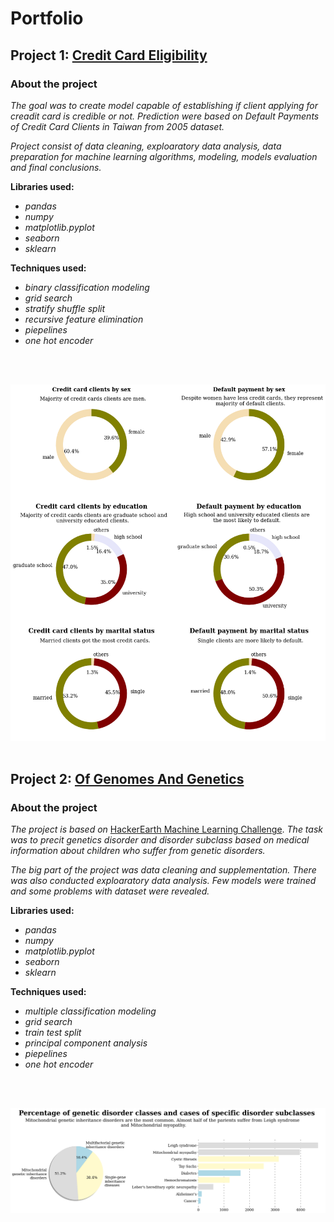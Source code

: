 # Portfolio

## Project 1: [Credit Card Eligibility](https://github.com/adaklos/Credit_Card_Eligibility)

### **About the project**


*The goal was to create model capable of establishing if client applying for creadit card is credible or not. 
Prediction were based on Default Payments of Credit Card Clients in Taiwan from 2005 dataset.*

*Project consist of data cleaning, exploaratory data analysis, data preparation for machine learning algorithms, modeling, models evaluation and final conclusions.*


**Libraries used:** 
*  *pandas*
* *numpy*
* *matplotlib.pyplot*
* *seaborn*
* *sklearn*

**Techniques used:** 
* *binary classification modeling*
* *grid search* 
* *stratify shuffle split*
* *recursive feature elimination*
* *piepelines*
* *one hot encoder*
 </br> 
 </br>
 
 ![](https://github.com/adaklos/Portfolio/blob/main/images/3.png)
 </br>
 </br>

## Project 2: [Of Genomes And Genetics](https://github.com/adaklos/Of_Genomes_And_Genetics)


### **About the project**


*The project is based on* [HackerEarth Machine Learning Challenge](https://www.hackerearth.com/challenges/competitive/hackerearth-machine-learning-challenge-genetic-testing/).
*The task was to precit genetics disorder and disorder subclass based on medical information about children who suffer from genetic disorders.*

*The big part of the project was data cleaning and supplementation. There was also conducted exploaratory data analysis. Few models were trained and some problems with dataset were revealed.*


**Libraries used:** 
*  *pandas*
* *numpy*
* *matplotlib.pyplot*
* *seaborn*
* *sklearn*

**Techniques used:** 
* *multiple classification modeling*
* *grid search* 
* *train test split*
* *principal component analysis*
* *piepelines*
* *one hot encoder*
 </br> 
 </br>
 
 ![](https://github.com/adaklos/Portfolio/blob/main/images/gen1.png)
